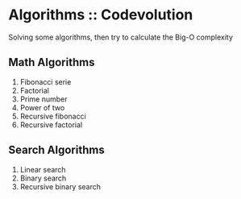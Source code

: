 # Algorithms :: Codevolution

Solving some algorithms, then try to calculate the Big-O complexity

## Math Algorithms

1. Fibonacci serie
2. Factorial
3. Prime number
4. Power of two
5. Recursive fibonacci
5. Recursive factorial

## Search Algorithms

1. Linear search
2. Binary search
2. Recursive binary search